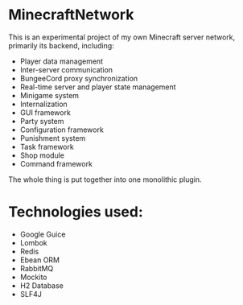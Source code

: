 # MinecraftNetwork

This is an experimental project of my own Minecraft server network, primarily its backend, including:

- Player data management
- Inter-server communication
- BungeeCord proxy synchronization
- Real-time server and player state management
- Minigame system
- Internalization
- GUI framework
- Party system
- Configuration framework
- Punishment system
- Task framework
- Shop module
- Command framework

The whole thing is put together into one monolithic plugin.

# Technologies used:

- Google Guice
- Lombok
- Redis
- Ebean ORM
- RabbitMQ
- Mockito
- H2 Database
- SLF4J
